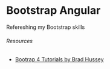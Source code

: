 # Bootstrap Angular
Refereshing my Bootstrap skills

###### Resources
- [Bootrap 4 Tutorials by Brad Hussey](https://www.youtube.com/playlist?list=PLUoqTnNH-2XyNhhLuYrrmrmV46jVw6RHF) 

